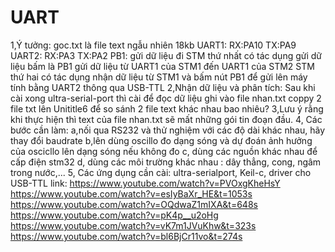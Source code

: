 # UART
1,Ý tưởng:
goc.txt là file text ngẫu nhiên 18kb
UART1: RX:PA10
       TX:PA9
UART2: RX:PA3
       TX:PA2
PB1: gửi dữ liệu đi
STM thứ nhất có tác dụng gửi dữ liệu bấm là PB1 gửi dữ liệu từ UART1 của STM1 đến UART1 của STM2
STM thứ hai có tác dụng nhận dữ liệu từ STM1 và bấm nút PB1 để gửi lên máy tính bằng UART2 thông qua USB-TTL
2,Nhận dữ liệu và phân tích:
Sau khi cài xong ultra-serial-port thì cài để đọc dữ liệu ghi vào file nhan.txt
coppy 2 file txt lên Unititle6 để so sánh 2 file text khác nhau bao nhiêu?
3,Lưu ý rằng khi thực hiện thì text của file nhan.txt sẽ mất những gói tin đoạn đầu.
4, Các bước cần làm:
a,nối qua RS232 và thử nghiệm với các độ dài khác nhau, hãy thay đổi baudrate
b,lên dùng oscillo đo dạng sóng và dự đoán ảnh hưởng của oscicllo lên dạng sóng nếu không đo
c, dùng các nguồn khác nhau để cấp điện stm32
d, dùng các môi trường khác nhau : dây thẳng, cong, ngâm trong nước,...
5, Các ứng dụng cần cài: ultra-serialport, Keil-c, driver cho USB-TTL
link:
https://www.youtube.com/watch?v=PVOxgKheHsY
https://www.youtube.com/watch?v=esIyBaXr_HE&t=1053s
https://www.youtube.com/watch?v=OQdwaZ1mIXA&t=648s
https://www.youtube.com/watch?v=pK4p__u2oHg
https://www.youtube.com/watch?v=vK7m1JVuKhw&t=323s
https://www.youtube.com/watch?v=bl6BjCr11vo&t=274s
